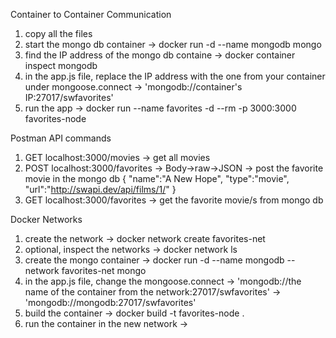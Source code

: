 Container to Container Communication

1. copy all the files
2. start the mongo db container -> docker run -d --name mongodb mongo
3. find the IP address of the mongo db containe -> docker container inspect mongodb
4. in the app.js file, replace the IP address with the one from your container under mongoose.connect -> 'mongodb://container's IP:27017/swfavorites'
5. run the app -> docker run --name favorites -d --rm -p 3000:3000 favorites-node

Postman API commands

1. GET localhost:3000/movies                            -> get all movies
2. POST localhost:3000/favorites -> Body->raw->JSON     -> post the favorite movie in the mongo db
{
    "name":"A New Hope",
    "type":"movie",
    "url":"http://swapi.dev/api/films/1/"
}
3. GET localhost:3000/favorites                         -> get the favorite movie/s from mongo db

Docker Networks

1. create the network -> docker network create favorites-net
2. optional, inspect the networks -> docker network ls
3. create the mongo container -> docker run -d --name mongodb --network favorites-net mongo
4. in the app.js file, change the mongoose.connect -> 'mongodb://the name of the container from the network:27017/swfavorites' -> 'mongodb://mongodb:27017/swfavorites'
5. build the container -> docker build -t favorites-node .
6. run the container in the new network -> 
